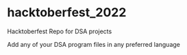 # hacktoberfest_2022
Hacktoberfest Repo for DSA projects

Add any of your DSA program files in any preferred language
